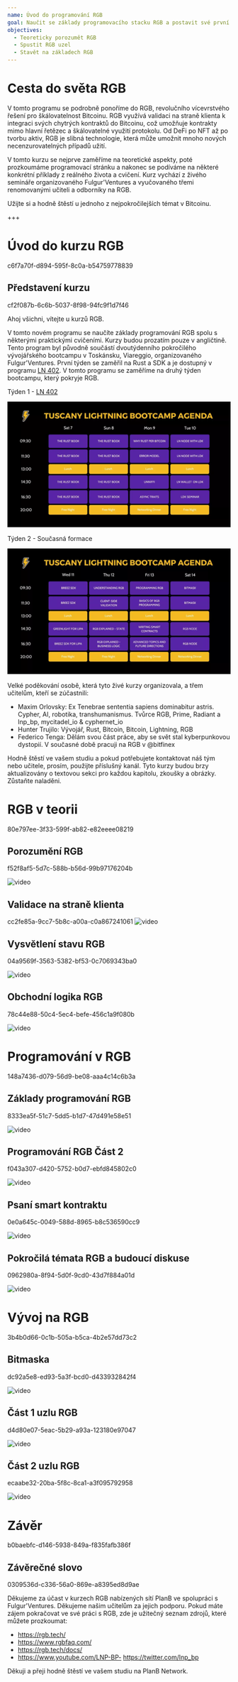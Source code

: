 ```yaml
---
name: Úvod do programování RGB
goal: Naučit se základy programovacího stacku RGB a postavit své první aplikace RGB
objectives:
  - Teoreticky porozumět RGB
  - Spustit RGB uzel
  - Stavět na základech RGB
---
```


# Cesta do světa RGB

V tomto programu se podrobně ponoříme do RGB, revolučního vícevrstvého řešení pro škálovatelnost Bitcoinu. RGB využívá validaci na straně klienta k integraci svých chytrých kontraktů do Bitcoinu, což umožňuje kontrakty mimo hlavní řetězec a škálovatelné využití protokolu. Od DeFi po NFT až po tvorbu aktiv, RGB je slibná technologie, která může umožnit mnoho nových necenzurovatelných případů užití.

V tomto kurzu se nejprve zaměříme na teoretické aspekty, poté prozkoumáme programovací stránku a nakonec se podíváme na některé konkrétní příklady z reálného života a cvičení. Kurz vychází z živého semináře organizovaného Fulgur'Ventures a vyučovaného třemi renomovanými učiteli a odborníky na RGB.

Užijte si a hodně štěstí u jednoho z nejpokročilejších témat v Bitcoinu.

+++

# Úvod do kurzu RGB
<partId>c6f7a70f-d894-595f-8c0a-b54759778839</partId>

## Představení kurzu
<chapterId>cf2f087b-6c6b-5037-8f98-94fc9f1d7f46</chapterId>

Ahoj všichni, vítejte u kurzů RGB.

V tomto novém programu se naučíte základy programování RGB spolu s některými praktickými cvičeními. Kurzy budou prozatím pouze v angličtině. Tento program byl původně součástí dvoutýdenního pokročilého vývojářského bootcampu v Toskánsku, Viareggio, organizovaného Fulgur'Ventures. První týden se zaměřil na Rust a SDK a je dostupný v programu [LN 402](https://planb.network/courses/ln402). V tomto programu se zaměříme na druhý týden bootcampu, který pokryje RGB.

Týden 1 - [LN 402](https://planb.network/courses/ln402)

![obrázek](assets/image/1.webp)

Týden 2 - Současná formace

![obrázek](assets/image/2.webp)

Velké poděkování osobě, která tyto živé kurzy organizovala, a třem učitelům, kteří se zúčastnili:

- Maxim Orlovsky: Ex Tenebrae sententia sapiens dominabitur astris. Cypher, AI, robotika, transhumanismus. Tvůrce RGB, Prime, Radiant a lnp_bp, mycitadel_io & cyphernet_io
- Hunter Trujilo: Vývojář, Rust, Bitcoin, Bitcoin, Lightning, RGB
- Federico Tenga: Dělám svou část práce, aby se svět stal kyberpunkovou dystopií. V současné době pracuji na RGB v @bitfinex

Hodně štěstí ve vašem studiu a pokud potřebujete kontaktovat náš tým nebo učitele, prosím, použijte příslušný kanál. Tyto kurzy budou brzy aktualizovány o textovou sekci pro každou kapitolu, zkoušky a obrázky. Zůstaňte naladěni.

# RGB v teorii
<partId>80e797ee-3f33-599f-ab82-e82eeee08219</partId>

## Porozumění RGB
<chapterId>f52f8af5-5d7c-588b-b56d-99b97176204b</chapterId>

![video](https://youtu.be/AF2XbifPGXM)

## Validace na straně klienta
<chapterId>cc2fe85a-9cc7-5b8c-a00a-c0a867241061</chapterId>
![video](https://youtu.be/FS6PDprWl5Q)

## Vysvětlení stavu RGB
<chapterId>04a9569f-3563-5382-bf53-0c7069343ba0</chapterId>

![video](https://youtu.be/tmAVdyXGmj4)

## Obchodní logika RGB
<chapterId>78c44e88-50c4-5ec4-befe-456c1a9f080b</chapterId>

![video](https://youtu.be/lUTjeuM0oTA)

# Programování v RGB
<partId>148a7436-d079-56d9-be08-aaa4c14c6b3a</partId>

## Základy programování RGB
<chapterId>8333ea5f-51c7-5dd5-b1d7-47d491e58e51</chapterId>

![video](https://youtu.be/Uo1UoxiImsI)

## Programování RGB Část 2
<chapterId>f043a307-d420-5752-b0d7-ebfd845802c0</chapterId>

![video](https://youtu.be/sVoKIi-1XbY)

## Psaní smart kontraktu
<chapterId>0e0a645c-0049-588d-8965-b8c536590cc9</chapterId>

![video](https://youtu.be/GRwS-NvWF3I)

## Pokročilá témata RGB a budoucí diskuse
<chapterId>0962980a-8f94-5d0f-9cd0-43d7f884a01d</chapterId>

![video](https://youtu.be/mqCupTlDbA0)

# Vývoj na RGB
<partId>3b4b0d66-0c1b-505a-b5ca-4b2e57dd73c2</partId>

## Bitmaska
<chapterId>dc92a5e8-ed93-5a3f-bcd0-d433932842f4</chapterId>

![video](https://youtu.be/nbUtV8GOR_U)

## Část 1 uzlu RGB
<chapterId>d4d80e07-5eac-5b29-a93a-123180e97047</chapterId>

![video](https://youtu.be/5iAhsgCSL3U)

## Část 2 uzlu RGB
<chapterId>ecaabe32-20ba-5f8c-8ca1-a3f095792958</chapterId>

![video](https://youtu.be/piQQH4Q2nr0)


# Závěr
<partId>b0baebfc-d146-5938-849a-f835fafb386f</partId>

## Závěrečné slovo
<chapterId>0309536d-c336-56a0-869e-a8395ed8d9ae</chapterId>

Děkujeme za účast v kurzech RGB nabízených sítí PlanB ve spolupráci s Fulgur'Ventures. Děkujeme našim učitelům za jejich podporu. Pokud máte zájem pokračovat ve své práci s RGB, zde je užitečný seznam zdrojů, které můžete prozkoumat:

- https://rgb.tech/
- https://www.rgbfaq.com/
- https://rgb.tech/docs/
- https://www.youtube.com/LNP-BP- https://twitter.com/lnp_bp

Děkuji a přeji hodně štěstí ve vašem studiu na PlanB Network.